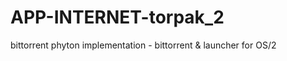 APP-INTERNET-torpak_2
=====================

bittorrent phyton implementation - bittorrent &amp; launcher for OS/2
